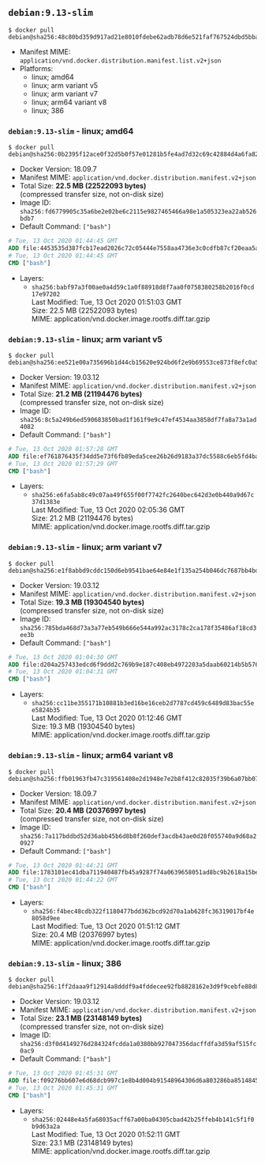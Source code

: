 ## `debian:9.13-slim`

```console
$ docker pull debian@sha256:48c80bd359d917ad21e8010fdebe62adb78d6e521faf767524dbd5bba5d1f4df
```

-	Manifest MIME: `application/vnd.docker.distribution.manifest.list.v2+json`
-	Platforms:
	-	linux; amd64
	-	linux; arm variant v5
	-	linux; arm variant v7
	-	linux; arm64 variant v8
	-	linux; 386

### `debian:9.13-slim` - linux; amd64

```console
$ docker pull debian@sha256:0b2395f12ace0f32d5b0f57e01281b5fe4ad7d32c69c42884d4a6fa825af3644
```

-	Docker Version: 18.09.7
-	Manifest MIME: `application/vnd.docker.distribution.manifest.v2+json`
-	Total Size: **22.5 MB (22522093 bytes)**  
	(compressed transfer size, not on-disk size)
-	Image ID: `sha256:fd6779905c35a6be2e02be6c2115e9827465466a98e1a505323ea22ab526bdb7`
-	Default Command: `["bash"]`

```dockerfile
# Tue, 13 Oct 2020 01:44:45 GMT
ADD file:4453535d387fcb17ead2026c72c05444e7558aa4736e3c0cdfb87cf20eaa5a9f in / 
# Tue, 13 Oct 2020 01:44:45 GMT
CMD ["bash"]
```

-	Layers:
	-	`sha256:babf97a3f00ae0a4d59c1a0f88918d8f7aa0f0758380258b2016f0cd17e97202`  
		Last Modified: Tue, 13 Oct 2020 01:51:03 GMT  
		Size: 22.5 MB (22522093 bytes)  
		MIME: application/vnd.docker.image.rootfs.diff.tar.gzip

### `debian:9.13-slim` - linux; arm variant v5

```console
$ docker pull debian@sha256:ee521e00a735696b1d44cb15620e924bd6f2e9b69553ce873f8efc0a567f376b
```

-	Docker Version: 19.03.12
-	Manifest MIME: `application/vnd.docker.distribution.manifest.v2+json`
-	Total Size: **21.2 MB (21194476 bytes)**  
	(compressed transfer size, not on-disk size)
-	Image ID: `sha256:8c5a249b6ed590683850bad1f161f9e9c47ef4534aa3858df7fa8a73a1ad4082`
-	Default Command: `["bash"]`

```dockerfile
# Tue, 13 Oct 2020 01:57:28 GMT
ADD file:ef761876435f34dd5e73f6fb89eda5cee26b26d9183a37dc5588c6eb5fd4ba69 in / 
# Tue, 13 Oct 2020 01:57:29 GMT
CMD ["bash"]
```

-	Layers:
	-	`sha256:e6fa5ab8c49c07aa49f655f00f7742fc2640bec642d3e0b440a9d67c37d1383e`  
		Last Modified: Tue, 13 Oct 2020 02:05:36 GMT  
		Size: 21.2 MB (21194476 bytes)  
		MIME: application/vnd.docker.image.rootfs.diff.tar.gzip

### `debian:9.13-slim` - linux; arm variant v7

```console
$ docker pull debian@sha256:e1f8abbd9cddc150d6eb9541bae64e84e1f135a254b046dc7687bb4bd68a9f4c
```

-	Docker Version: 19.03.12
-	Manifest MIME: `application/vnd.docker.distribution.manifest.v2+json`
-	Total Size: **19.3 MB (19304540 bytes)**  
	(compressed transfer size, not on-disk size)
-	Image ID: `sha256:785bda468d73a3a77eb549b666e544a992ac3178c2ca178f35486af18cd3ee3b`
-	Default Command: `["bash"]`

```dockerfile
# Tue, 13 Oct 2020 01:04:30 GMT
ADD file:d204a257433edcd6f9ddd2c769b9e187c408eb4972203a5daab60214b5b576bc in / 
# Tue, 13 Oct 2020 01:04:31 GMT
CMD ["bash"]
```

-	Layers:
	-	`sha256:cc11be355171b10881b3ed16be16ceb2d7787cd459c6489d83bac55ee5824b35`  
		Last Modified: Tue, 13 Oct 2020 01:12:46 GMT  
		Size: 19.3 MB (19304540 bytes)  
		MIME: application/vnd.docker.image.rootfs.diff.tar.gzip

### `debian:9.13-slim` - linux; arm64 variant v8

```console
$ docker pull debian@sha256:ffb01963fb47c319561408e2d1948e7e2b8f412c82035f39b6a07bb070a71ed2
```

-	Docker Version: 18.09.7
-	Manifest MIME: `application/vnd.docker.distribution.manifest.v2+json`
-	Total Size: **20.4 MB (20376997 bytes)**  
	(compressed transfer size, not on-disk size)
-	Image ID: `sha256:7a117bddbd52d36abb45b6d8b8f260def3acdb43ae0d28f055740a9d68a20927`
-	Default Command: `["bash"]`

```dockerfile
# Tue, 13 Oct 2020 01:44:21 GMT
ADD file:1783101ec41dba711940487fb45a9287f74a0639658051ad8bc9b2618a15be61 in / 
# Tue, 13 Oct 2020 01:44:22 GMT
CMD ["bash"]
```

-	Layers:
	-	`sha256:f4bec48cdb322f1180477bdd362bcd92d70a1ab628fc36319017bf4e8058d9ee`  
		Last Modified: Tue, 13 Oct 2020 01:51:12 GMT  
		Size: 20.4 MB (20376997 bytes)  
		MIME: application/vnd.docker.image.rootfs.diff.tar.gzip

### `debian:9.13-slim` - linux; 386

```console
$ docker pull debian@sha256:1ff2daaa9f12914a8dddf9a4fddecee92fb8828162e3d9f9cebfe88d8a622a92
```

-	Docker Version: 19.03.12
-	Manifest MIME: `application/vnd.docker.distribution.manifest.v2+json`
-	Total Size: **23.1 MB (23148149 bytes)**  
	(compressed transfer size, not on-disk size)
-	Image ID: `sha256:d3f0d4149276d284324fcdda1a0380bb927047356dacffdfa3d59af515fc0ac9`
-	Default Command: `["bash"]`

```dockerfile
# Tue, 13 Oct 2020 01:45:31 GMT
ADD file:f09276bb607e6d68dcb997c1e8b4d004b91548964306d6a803286ba851484579 in / 
# Tue, 13 Oct 2020 01:45:31 GMT
CMD ["bash"]
```

-	Layers:
	-	`sha256:02448e4a5fa68035acff67a00ba04305cbad42b25ffeb4b141c5f1f0b9d63a2a`  
		Last Modified: Tue, 13 Oct 2020 01:52:11 GMT  
		Size: 23.1 MB (23148149 bytes)  
		MIME: application/vnd.docker.image.rootfs.diff.tar.gzip
